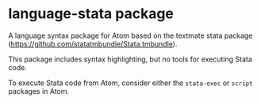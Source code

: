 # language-stata package

A language syntax package for Atom based on the textmate stata package (https://github.com/statatmbundle/Stata.tmbundle).

This package includes syntax highlighting, but no tools for executing Stata code.

To execute Stata code from Atom, consider either the `stata-exec` or `script` packages in Atom.
